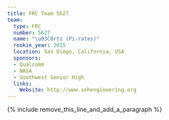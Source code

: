 ```yaml
---
title: FRC Team 5627
team:
  type: FRC
  number: 5627
  name: "\u03C0rtz (Pi-rates)"
  rookie_year: 2015
  location: San Diego, California, USA
  sponsors:
  - Qualcomm
  - NASA
  - Southwest Senior High
  links:
    Website: http://www.sohengineering.org
---
```


{% include remove_this_line_and_add_a_paragraph %}